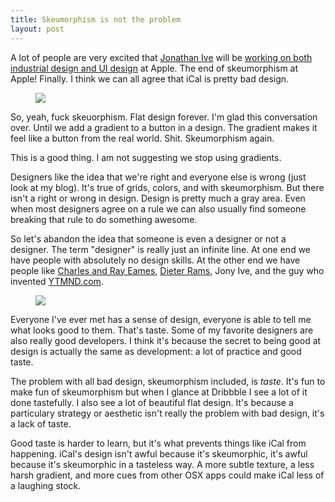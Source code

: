 ```yaml
---
title: Skeumorphism is not the problem
layout: post
---
```


A lot of people are very excited that [Jonathan Ive](http://en.wikipedia.org/wiki/Jony_ive) will be [working on both industrial design and UI design](http://www.apple.com/pr/library/2012/10/29Apple-Announces-Changes-to-Increase-Collaboration-Across-Hardware-Software-Services.html) at Apple. The end of skeumorphism at Apple! Finally. I think we can all agree that iCal is pretty bad design.

<figure>
  <img src="http://cl.ly/image/422O1H0H3m22/content">
</figure>

So, yeah, fuck skeuorphism. Flat design forever. I'm glad this conversation over. Until we add a gradient to a button in a design. The gradient makes it feel like a button from the real world. Shit. Skeumorphism again.

This is a good thing. I am not suggesting we stop using gradients.

Designers like the idea that we're right and everyone else is wrong (just look at my blog). It's true of grids, colors, and with skeumorphism. But there isn't a right or wrong in design. Design is pretty much a gray area. Even when most designers agree on a rule we can also usually find someone breaking that rule to do something awesome.

So let's abandon the idea that someone is even a designer or not a designer. The term "designer" is really just an infinite line. At one end we have people with absolutely no design skills. At the other end we have people like [Charles and Ray Eames](http://en.wikipedia.org/wiki/Charles_and_Ray_Eames), [Dieter Rams](http://en.wikipedia.org/wiki/Dieter_Rams), Jony Ive, and the guy who invented [YTMND.com](http://hasselhoffdolphin.ytmnd.com/).

<figure>
  <img src="http://cl.ly/image/2y131h170M2T/content">
</figure>

Everyone I've ever met has a sense of design, everyone is able to tell me what looks good to them. That's taste. Some of my favorite designers are also really good developers. I think it's because the secret to being good at design is actually the same as development: a lot of practice and good taste.

The problem with all bad design, skeumorphism included, is *taste*. It's fun to make fun of skeumorphism but when I glance at Dribbble I see a lot of it done tastefully. I also see a lot of beautiful flat design. It's because a particulary strategy or aesthetic isn't really the problem with bad design, it's a lack of taste.

Good taste is harder to learn, but it's what prevents things like iCal from happening. iCal's design isn't awful because it's skeumorphic, it's awful because it's skeumorphic in a tasteless way. A more subtle texture, a less harsh gradient, and more cues from other OSX apps could make iCal less of a laughing stock.

